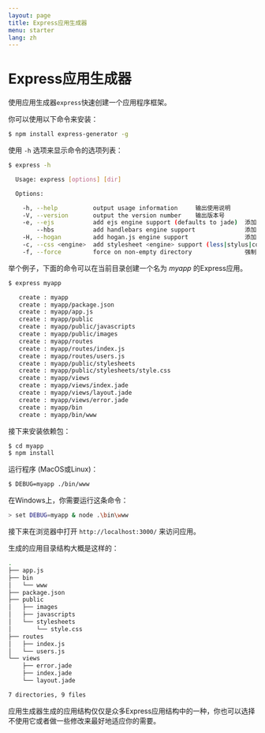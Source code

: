 ```yaml
---
layout: page
title: Express应用生成器
menu: starter
lang: zh
---
```


# Express应用生成器

使用应用生成器`express`快速创建一个应用程序框架。

你可以使用以下命令来安装：

~~~sh
$ npm install express-generator -g
~~~

使用 `-h` 选项来显示命令的选项列表：

~~~sh
$ express -h

  Usage: express [options] [dir]

  Options:

    -h, --help          output usage information     输出使用说明
    -V, --version       output the version number    输出版本号
    -e, --ejs           add ejs engine support (defaults to jade)  添加ejs引擎支持（默认为jade）
        --hbs           add handlebars engine support              添加handlebars引擎支持
    -H, --hogan         add hogan.js engine support                添加hogan.js引擎支持
    -c, --css <engine>  add stylesheet <engine> support (less|stylus|compass) (defaults to plain css)  添加样式表预处理引擎支持(less|stylus|compass)
    -f, --force         force on non-empty directory               强制在非空的目录生成应用框架
~~~

举个例子，下面的命令可以在当前目录创建一个名为 _myapp_ 的Express应用。

~~~sh
$ express myapp

   create : myapp
   create : myapp/package.json
   create : myapp/app.js
   create : myapp/public
   create : myapp/public/javascripts
   create : myapp/public/images
   create : myapp/routes
   create : myapp/routes/index.js
   create : myapp/routes/users.js
   create : myapp/public/stylesheets
   create : myapp/public/stylesheets/style.css
   create : myapp/views
   create : myapp/views/index.jade
   create : myapp/views/layout.jade
   create : myapp/views/error.jade
   create : myapp/bin
   create : myapp/bin/www
~~~

接下来安装依赖包：

~~~sh
$ cd myapp 
$ npm install
~~~

运行程序 (MacOS或Linux)：

~~~sh
$ DEBUG=myapp ./bin/www
~~~

在Windows上，你需要运行这条命令：

~~~sh
> set DEBUG=myapp & node .\bin\www
~~~

接下来在浏览器中打开 `http://localhost:3000/` 来访问应用。

生成的应用目录结构大概是这样的：

~~~sh
.
├── app.js
├── bin
│   └── www
├── package.json
├── public
│   ├── images
│   ├── javascripts
│   └── stylesheets
│       └── style.css
├── routes
│   ├── index.js
│   └── users.js
└── views
    ├── error.jade
    ├── index.jade
    └── layout.jade

7 directories, 9 files
~~~

<div class="doc-box doc-info" markdown="1">
应用生成器生成的应用结构仅仅是众多Express应用结构中的一种，你也可以选择不使用它或者做一些修改来最好地适应你的需要。
</div>
